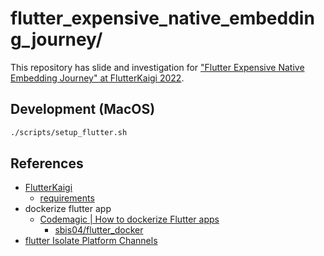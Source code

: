 # flutter_expensive_native_embedding_journey/

This repository has slide and investigation for ["Flutter Expensive Native Embedding Journey" at FlutterKaigi 2022](https://fortee.jp/flutterkaigi-2022/proposal/d6a2b41c-e765-4d5f-845d-9290148cd880).

## Development (MacOS)

```sh
./scripts/setup_flutter.sh
```

## References

- [FlutterKaigi](https://flutterkaigi.jp/2022/)
  - [requirements](https://fortee.jp/flutterkaigi-2022/speaker/proposal/cfp)
- dockerize flutter app
  - [Codemagic | How to dockerize Flutter apps](https://blog.codemagic.io/how-to-dockerize-flutter-apps/)
    - [sbis04/flutter_docker](https://github.com/sbis04/flutter_docker)
- [flutter Isolate Platform Channels](https://github.com/flutter/flutter/issues/13937#issuecomment-1203232254)
